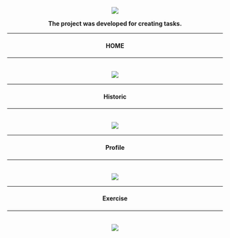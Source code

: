 <div align="center">
  <img src="./assets/strip.png"/>

  <p> 
    <strong>
      The project was developed for creating tasks.
    </strong>
  </p>

  <hr>
    <h4>HOME<h4>
  <hr>

  <br>

  <img src="./assets/home.png">

  <hr>
    <h4>Historic<h4>
  <hr>

  <br>

  <img src="./assets/Historico.png">

  <hr>
    <h4>Profile<h4>
  <hr>

  <br>

  <img src="./assets/Perfil.png">

  <hr>
    <h4>Exercise<h4>
  <hr>

  <br>

  <img src="./assets/Exercicio.png">
</div>

